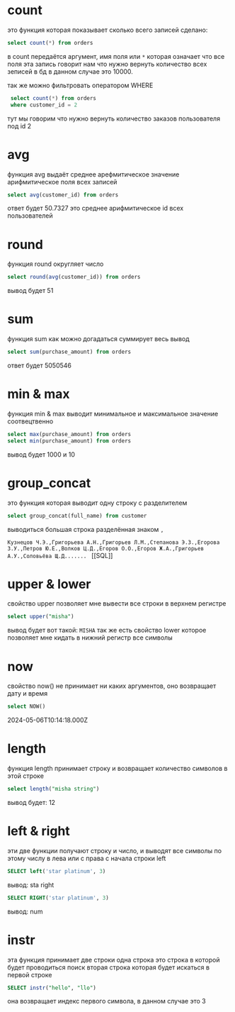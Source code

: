 

# count
это функция которая показывает сколько всего записей сделано:
```sql
select count(*) from orders
```
в count передаётся аргумент, имя поля или `*` которая означает что все поля
эта запись говорит нам что нужно вернуть количество всех зеписей в бд в данном случае это 10000.

так же можно фильтровать оператором WHERE
```sql
 select count(*) from orders  
 where customer_id = 2
```
тут мы говорим что нужно вернуть количество заказов пользователя под id 2

# avg
функция avg выдаёт среднее арефмитическое значение арифмитическое поля всех записей
```sql
select avg(customer_id) from orders
```
ответ будет 50.7327 это среднее арифмитическое id всех пользователей

# round 
функция round округляет число
```sql
select round(avg(customer_id)) from orders
```
вывод будет 51

# sum
функция sum как можно догадаться суммирует весь вывод
```sql
select sum(purchase_amount) from orders
```
ответ будет 5050546

# min & max
функция min & max выводит минимальное и максимальное значение соотвецтвенно
```sql
select max(purchase_amount) from orders  
select min(purchase_amount) from orders
```
вывод будет 1000 и 10 

# group_concat
это функция которая выводит одну строку с разделителем
```sql
select group_concat(full_name) from customer
```
выводиться большая строка разделённая  знаком `,`

`Кузнецов Ч.Э.,Григорьева А.Н.,Григорьев Л.М.,Степанова Э.З.,Егорова З.У.,Петров Ю.Е.,Волков Ц.Д.,Егоров О.О.,Егоров Ж.А.,Григорьев А.У.,Соловьёва Щ.Д.......
`
[[SQL]]
# upper & lower
свойство upper позволяет мне вывести все строки в верхнем регистре
```sql
select upper("misha")
```
вывод будет вот такой:
`MISHA`
так же есть свойство lower которое позволяет мне кидать в нижний регистр все символы

# now
свойство now() не принимает ни каких аргументов, оно возвращает дату и время
```sql
select NOW()
```
2024-05-06T10:14:18.000Z
# length
функция length принимает строку и возвращает количество символов в этой строке
```sql
select length("misha string")
```
вывод будет: 12

# left & right
эти две функции получают строку и число, и выводят все символы по этому числу в лева или с права с начала строки
left
```sql
SELECT left('star platinum', 3)
```
вывод: sta
right
```sql
SELECT RIGHT('star platinum', 3)
```
вывод: num
# instr
эта функция принимает две строки 
одна строка это строка в которой будет проводиться поиск
вторая строка которая будет искаться в первой строке

```sql
SELECT instr("hello", "llo")
```
она возвращает индекс первого символа, в данном случае это 3